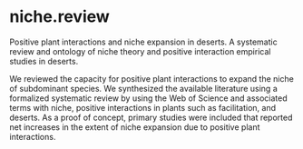 # niche.review
Positive plant interactions and niche expansion in deserts.
A systematic review and ontology of niche theory and positive interaction empirical studies in deserts.

We reviewed the capacity for positive plant interactions to expand the niche of subdominant species. We synthesized the available literature using a formalized systematic review by using the Web of Science and associated terms with niche, positive interactions in plants such as facilitation, and deserts. As a proof of concept, primary studies were included that reported net increases in the extent of niche expansion due to positive plant interactions. 
